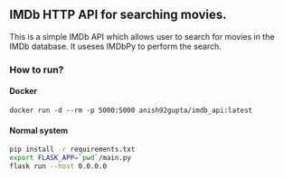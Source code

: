 ## IMDb HTTP API for searching movies.

This is a simple IMDb API which allows user to search for movies in the IMDb database.
It useses IMDbPy to perform the search.

### How to run?

#### Docker

`docker run -d --rm -p 5000:5000 anish92gupta/imdb_api:latest`

#### Normal system

```sh
pip install -r requirements.txt
export FLASK_APP=`pwd`/main.py
flask run --host 0.0.0.0
```

